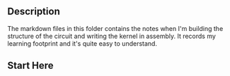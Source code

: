 ## Description

The markdown files in this folder contains the notes when I'm building the structure of the circuit and writing the kernel in assembly. It records my learning footprint and it's quite easy to understand.

## Start Here
